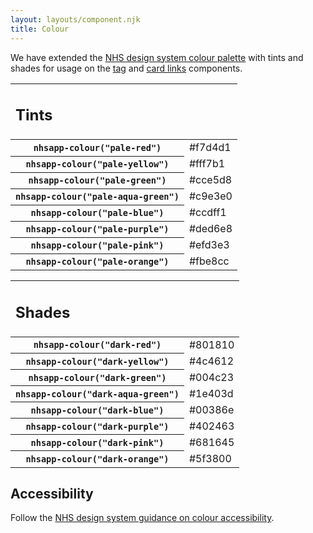 ```yaml
---
layout: layouts/component.njk
title: Colour
---
```


We have extended the [NHS design system colour palette](https://service-manual.nhs.uk/design-system/styles/colour#colour-palette) with tints and shades for usage on the [tag](/components/tag/) and [card links](componnets/card-links/) components.

<table class="app-colour-list" summary="Table of the full colour palette">
  <tr>
    <td class="nhsuk-u-padding-left-0" colspan="3">
      <h2 class="nhsuk-heading-m nhsuk-u-margin-bottom-0">
      Tints
      </h2>
    </td>
  </tr>
  <tbody>
      <tr class="app-colour-list__row">
      <th class="app-colour-list__column app-colour-list__column--name" scope="row">
        <span class="app-colour-list__swatch" style="background-color:#f7d4d1"></span>
        <code>nhsapp-colour("pale-red")</code>
      </th>
      <td class="app-colour-list__column app-colour-list__column--colour">
      #f7d4d1
      </td>
    </tr>
    <tr class="app-colour-list__row">
      <th class="app-colour-list__column app-colour-list__column--name" scope="row">
        <span class="app-colour-list__swatch" style="background-color:#fff7b1"></span>
        <code>nhsapp-colour("pale-yellow")</code>
      </th>
      <td class="app-colour-list__column app-colour-list__column--colour">
      #fff7b1
      </td>
    </tr>
        <tr class="app-colour-list__row">
      <th class="app-colour-list__column app-colour-list__column--name" scope="row">
        <span class="app-colour-list__swatch" style="background-color:#cce5d8"></span>
        <code>nhsapp-colour("pale-green")</code>
      </th>
      <td class="app-colour-list__column app-colour-list__column--colour">
      #cce5d8
      </td>
    </tr>    
    <tr class="app-colour-list__row">
      <th class="app-colour-list__column app-colour-list__column--name" scope="row">
        <span class="app-colour-list__swatch" style="background-color:#c9e3e0"></span>
        <code>nhsapp-colour("pale-aqua-green")</code>
      </th>
      <td class="app-colour-list__column app-colour-list__column--colour">
      #c9e3e0
      </td>
    </tr>
    <tr class="app-colour-list__row">
      <th class="app-colour-list__column app-colour-list__column--name" scope="row">
        <span class="app-colour-list__swatch" style="background-color:#ccdff1"></span>
        <code>nhsapp-colour("pale-blue")</code>
      </th>
      <td class="app-colour-list__column app-colour-list__column--colour">
      #ccdff1
      </td>
    </tr>
    <tr class="app-colour-list__row">
      <th class="app-colour-list__column app-colour-list__column--name" scope="row">
        <span class="app-colour-list__swatch" style="background-color:#ded6e8"></span>
        <code>nhsapp-colour("pale-purple")</code>
      </th>
      <td class="app-colour-list__column app-colour-list__column--colour">
      #ded6e8
      </td>
    </tr>
    <tr class="app-colour-list__row">
      <th class="app-colour-list__column app-colour-list__column--name" scope="row">
        <span class="app-colour-list__swatch" style="background-color:#efd3e3"></span>
        <code>nhsapp-colour("pale-pink")</code>
      </th>
      <td class="app-colour-list__column app-colour-list__column--colour">
      #efd3e3
      </td>
    </tr>
    <tr class="app-colour-list__row">
      <th class="app-colour-list__column app-colour-list__column--name" scope="row">
        <span class="app-colour-list__swatch" style="background-color:#fbe8cc"></span>
        <code>nhsapp-colour("pale-orange")</code>
      </th>
      <td class="app-colour-list__column app-colour-list__column--colour">
      #fbe8cc
      </td>
    </tr>
  </tbody>
</table>

<table class="app-colour-list" summary="Table of the full colour palette">
  <tr>
    <td class="nhsuk-u-padding-left-0" colspan="3">
      <h2 class="nhsuk-heading-m nhsuk-u-margin-bottom-0">
      Shades
      </h2>
    </td>
  </tr>
  <tbody>
    <tr class="app-colour-list__row">
      <th class="app-colour-list__column app-colour-list__column--name" scope="row">
        <span class="app-colour-list__swatch" style="background-color:#801810"></span>
        <code>nhsapp-colour("dark-red")</code>
      </th>
      <td class="app-colour-list__column app-colour-list__column--colour">
      #801810
      </td>
    </tr>
     <tr class="app-colour-list__row">
      <th class="app-colour-list__column app-colour-list__column--name" scope="row">
        <span class="app-colour-list__swatch" style="background-color:#4c4612"></span>
        <code>nhsapp-colour("dark-yellow")</code>
      </th>
      <td class="app-colour-list__column app-colour-list__column--colour">
      #4c4612
      </td>
    </tr>
    <tr class="app-colour-list__row">
      <th class="app-colour-list__column app-colour-list__column--name" scope="row">
        <span class="app-colour-list__swatch" style="background-color:#004c23"></span>
        <code>nhsapp-colour("dark-green")</code>
      </th>
      <td class="app-colour-list__column app-colour-list__column--colour">
      #004c23
      </td>
    </tr>
    <tr class="app-colour-list__row">
      <th class="app-colour-list__column app-colour-list__column--name" scope="row">
        <span class="app-colour-list__swatch" style="background-color:#1e403d"></span>
        <code>nhsapp-colour("dark-aqua-green")</code>
      </th>
      <td class="app-colour-list__column app-colour-list__column--colour">
      #1e403d
      </td>
    </tr>
    <tr class="app-colour-list__row">
      <th class="app-colour-list__column app-colour-list__column--name" scope="row">
        <span class="app-colour-list__swatch" style="background-color:#00386e"></span>
        <code>nhsapp-colour("dark-blue")</code>
      </th>
      <td class="app-colour-list__column app-colour-list__column--colour">
      #00386e
      </td>
    </tr>
    <tr class="app-colour-list__row">
      <th class="app-colour-list__column app-colour-list__column--name" scope="row">
        <span class="app-colour-list__swatch" style="background-color:#402463"></span>
        <code>nhsapp-colour("dark-purple")</code>
      </th>
      <td class="app-colour-list__column app-colour-list__column--colour">
      #402463
      </td>
    </tr>
    <tr class="app-colour-list__row">
      <th class="app-colour-list__column app-colour-list__column--name" scope="row">
        <span class="app-colour-list__swatch" style="background-color:#681645"></span>
        <code>nhsapp-colour("dark-pink")</code>
      </th>
      <td class="app-colour-list__column app-colour-list__column--colour">
      #681645
      </td>
    </tr>
    <tr class="app-colour-list__row">
      <th class="app-colour-list__column app-colour-list__column--name" scope="row">
        <span class="app-colour-list__swatch" style="background-color:#5f3800"></span>
        <code>nhsapp-colour("dark-orange")</code>
      </th>
      <td class="app-colour-list__column app-colour-list__column--colour">
      #5f3800
      </td>
    </tr>
  </tbody>
</table>

## Accessibility

Follow the [NHS design system guidance on colour accessibility](https://service-manual.nhs.uk/design-system/styles/colour#accessibility).
